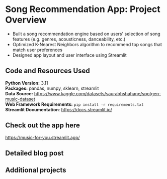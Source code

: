 # Song Recommendation App: Project Overview
- Built a song recommendation engine based on users' selection of song features (e.g. genres, acousticness, danceability, etc.)
- Optimized K-Nearest Neighbors algorithm to recommend top songs that match user preferences
- Designed app layout and user interface using Streamlit

## Code and Resources Used
**Python Version:** 3.11 <br>
**Packages:** pandas, numpy, sklearn, streamlit <br>
**Data Source:** https://www.kaggle.com/datasets/saurabhshahane/spotgen-music-dataset <br>
**Web Framework Requirements:** ``pip install -r requirements.txt`` <br>
**Streamlit Documentation**: https://docs.streamlit.io/ <br>

## Check out the app here
https://music-for-you.streamlit.app/

## Detailed blog post

## Additional projects







